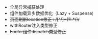 * 全局异常捕获处理
* 组件加载异步数据优化（Lazy + Suspense)
* ~~页面刷新location修正 : /[^/]+(?!.*\/)/~~
* withRouter注入类型修正
* ~~Footer组件dispatch类型修正~~
